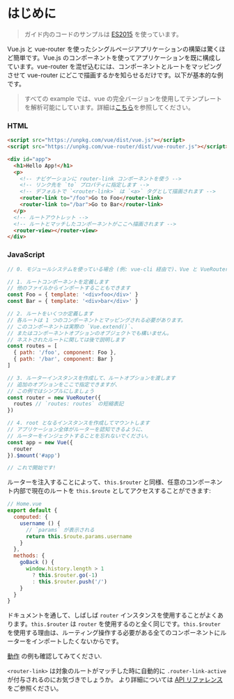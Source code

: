 # はじめに

> ガイド内のコードのサンプルは [ES2015](https://github.com/lukehoban/es6features) を使っています。

Vue.js と vue-router を使ったシングルページアプリケーションの構築は驚くほど簡単です。Vue.js のコンポーネントを使ってアプリケーションを既に構成しています。vue-router を混ぜ込むには、コンポーネントとルートをマッピングさせて vue-router にどこで描画するかを知らせるだけです。以下が基本的な例です。

> すべての example では、vue の完全バージョンを使用してテンプレートを解析可能にしています。詳細は[こちら](https://jp.vuejs.org/v2/guide/installation.html#ランタイム-コンパイラとランタイム限定の違い)を参照してください。

### HTML

``` html
<script src="https://unpkg.com/vue/dist/vue.js"></script>
<script src="https://unpkg.com/vue-router/dist/vue-router.js"></script>

<div id="app">
  <h1>Hello App!</h1>
  <p>
    <!-- ナビゲーションに router-link コンポーネントを使う -->
    <!-- リンク先を `to` プロパティに指定します -->
    <!-- デフォルトで `<router-link>` は `<a>` タグとして描画されます -->
    <router-link to="/foo">Go to Foo</router-link>
    <router-link to="/bar">Go to Bar</router-link>
  </p>
  <!-- ルートアウトレット -->
  <!-- ルートとマッチしたコンポーネントがここへ描画されます -->
  <router-view></router-view>
</div>
```

### JavaScript

``` js
// 0. モジュールシステムを使っている場合 (例: vue-cli 経由で)、Vue と VueRouter をインポートし、`Vue.use(VueRouter)` を呼び出します。

// 1. ルートコンポーネントを定義します
// 他のファイルからインポートすることもできます
const Foo = { template: '<div>foo</div>' }
const Bar = { template: '<div>bar</div>' }

// 2. ルートをいくつか定義します
// 各ルートは 1 つのコンポーネントとマッピングされる必要があります。
// このコンポーネントは実際の `Vue.extend()`、
// またはコンポーネントオプションのオブジェクトでも構いません。
// ネストされたルートに関しては後で説明します
const routes = [
  { path: '/foo', component: Foo },
  { path: '/bar', component: Bar }
]

// 3. ルーターインスタンスを作成して、ルートオプションを渡します
// 追加のオプションをここで指定できますが、
// この例ではシンプルにしましょう
const router = new VueRouter({
  routes // `routes: routes` の短縮表記
})

// 4. root となるインスタンスを作成してマウントします
// アプリケーション全体がルーターを認知できるように、
// ルーターをインジェクトすることを忘れないでください。
const app = new Vue({
  router
}).$mount('#app')

// これで開始です!
```

ルーターを注入することによって、`this.$router` と同様、任意のコンポーネント内部で現在のルートを `this.$route` としてアクセスすることができます:

```js
// Home.vue
export default {
  computed: {
    username () {
      // `params` が表示される
      return this.$route.params.username
    }
  },
  methods: {
    goBack () {
      window.history.length > 1
        ? this.$router.go(-1)
        : this.$router.push('/')
    }
  }
}
```

ドキュメントを通して、しばしば `router` インスタンスを使用することがよくあります。`this.$router` は `router` を使用するのと全く同じです。`this.$router` を使用する理由は、ルーティング操作する必要がある全てのコンポーネントにルーターをインポートしたくないからです。

[動作](https://jsfiddle.net/yyx990803/xgrjzsup/) の例も確認してみてください.

`<router-link>` は対象のルートがマッチした時に自動的に `.router-link-active` が付与されるのにお気づきでしょうか。
より詳細については [API リファレンス](../api/router-link.md) をご参照ください。
